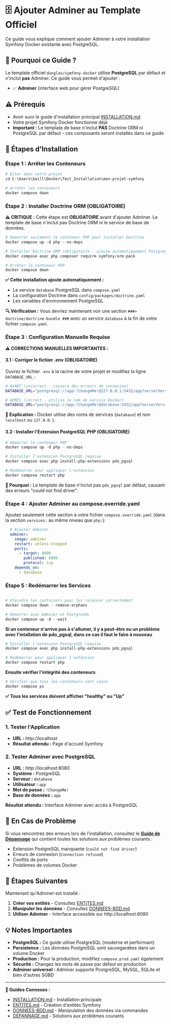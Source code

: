 # 🗄️ Ajouter Adminer au Template Officiel

Ce guide vous explique comment ajouter Adminer à votre installation Symfony Docker existante avec PostgreSQL.

## 🎯 Pourquoi ce Guide ?

Le template officiel `dunglas/symfony-docker` utilise **PostgreSQL** par défaut et n'inclut **pas** Adminer. Ce guide vous permet d'ajouter :
- ✅ **Adminer** (interface web pour gérer PostgreSQL)

## ⚠️ Prérequis

- Avoir suivi le guide d'installation principal [INSTALLATION.md](INSTALLATION.md)
- Votre projet Symfony Docker fonctionne déjà
- **Important :** Le template de base n'inclut **PAS** Doctrine ORM ni PostgreSQL par défaut - ces composants seront installés dans ce guide

## 🚀 Étapes d'Installation

### Étape 1 : Arrêter les Conteneurs

```powershell
# Aller dans votre projet
cd C:\Users\baill\Docker\Test_Installation\mon-projet-symfony

# Arrêter les conteneurs
docker compose down
```

### Étape 2 : Installer Doctrine ORM (OBLIGATOIRE)

**⚠️ CRITIQUE :** Cette étape est **OBLIGATOIRE** avant d'ajouter Adminer. Le template de base n'inclut pas Doctrine ORM ni le service de base de données.

```powershell
# Démarrer seulement le conteneur PHP pour installer Doctrine
docker compose up -d php --no-deps

# Installer Doctrine ORM (obligatoire - ajoute automatiquement PostgreSQL)
docker compose exec php composer require symfony/orm-pack

# Arrêter le conteneur PHP
docker compose down
```

**✅ Cette installation ajoute automatiquement :**
- Le service `database` PostgreSQL dans `compose.yaml`
- La configuration Doctrine dans `config/packages/doctrine.yaml`
- Les variables d'environnement PostgreSQL

**🔍 Vérification :** Vous devriez maintenant voir une section `###> doctrine/doctrine-bundle ###` avec un service `database` à la fin de votre fichier `compose.yaml`.

### Étape 3 : Configuration Manuelle Requise

**⚠️ CORRECTIONS MANUELLES IMPORTANTES :**

#### 3.1 : Corriger le fichier .env (OBLIGATOIRE)

Ouvrez le fichier `.env` à la racine de votre projet et modifiez la ligne `DATABASE_URL` :

```bash
# AVANT (incorrect - causera des erreurs de connexion)
DATABASE_URL="postgresql://app:!ChangeMe!@127.0.0.1:5432/app?serverVersion=16&charset=utf8"

# APRÈS (correct - utilise le nom de service Docker)
DATABASE_URL="postgresql://app:!ChangeMe!@database:5432/app?serverVersion=16&charset=utf8"
```

**📝 Explication :** Docker utilise des noms de services (`database`) et non `localhost` ou `127.0.0.1`.

#### 3.2 : Installer l'Extension PostgreSQL PHP (OBLIGATOIRE)

```powershell
# Démarrer le conteneur PHP
docker compose up -d php --no-deps

# Installer l'extension PostgreSQL requise
docker compose exec php install-php-extensions pdo_pgsql

# Redémarrer pour appliquer l'extension
docker compose restart php
```

**📝 Pourquoi :** Le template de base n'inclut pas `pdo_pgsql` par défaut, causant des erreurs "could not find driver".

### Étape 4 : Ajouter Adminer au compose.override.yaml

Ajoutez seulement cette section à votre fichier `compose.override.yaml` (dans la section `services:` au même niveau que `php:`):

```yaml
  # Ajouter Adminer
  adminer:
    image: adminer
    restart: unless-stopped
    ports:
      - target: 8080
        published: 8080
        protocol: tcp
    depends_on:
      - database
```

### Étape 5 : Redémarrer les Services

```powershell

# Eteindre les containers pour les relancer correctement
docker compose down --remove-orphans

# Démarrer avec Adminer et PostgreSQL
docker compose up -d --wait
```

**Si un conteneur n'arrive pas à s'allumer, il y a peut-être eu un problème avec l'intallation de pdo_pgsql, dans ce cas il faut le faire à nouveau**

```powershell
# Installer l'extension PostgreSQL requise
docker compose exec php install-php-extensions pdo_pgsql

# Redémarrer pour appliquer l'extension
docker compose restart php
```

**Ensuite vérifier l'intégrité des conteneurs**

```powershell
# Vérifier que tous les conteneurs sont sains
docker compose ps
```

**✅ Tous les services doivent afficher "healthy" ou "Up"**

## ✅ Test de Fonctionnement

### 1. Tester l'Application
- **URL :** http://localhost
- **Résultat attendu :** Page d'accueil Symfony

### 2. Tester Adminer avec PostgreSQL
- **URL :** http://localhost:8080
- **Système :** PostgreSQL
- **Serveur :** `database`
- **Utilisateur :** `app`
- **Mot de passe :** `!ChangeMe!`
- **Base de données :** `app`

**Résultat attendu :** Interface Adminer avec accès à PostgreSQL

## 🛑 En Cas de Problème

Si vous rencontrez des erreurs lors de l'installation, consultez le **[Guide de Dépannage](DEPANNAGE.md)** qui contient toutes les solutions aux problèmes courants :
- Extension PostgreSQL manquante (`could not find driver`)
- Erreurs de connexion (`Connection refused`)
- Conflits de ports
- Problèmes de volumes Docker

## 🎯 Étapes Suivantes

Maintenant qu'Adminer est installé :

1. **Créer vos entités** - Consultez [ENTITES.md](ENTITES.md)
2. **Manipuler les données** - Consultez [DONNEES-BDD.md](DONNEES-BDD.md)
3. **Utiliser Adminer** - Interface accessible sur http://localhost:8080

## 💡 Notes Importantes

- **PostgreSQL :** Ce guide utilise PostgreSQL (moderne et performant)
- **Persistence :** Les données PostgreSQL sont sauvegardées dans un volume Docker
- **Production :** Pour la production, modifiez `compose.prod.yaml` également
- **Sécurité :** Changez les mots de passe par défaut en production
- **Adminer universel :** Adminer supporte PostgreSQL, MySQL, SQLite et bien d'autres SGBD

---

**🔗 Guides Connexes :**
- [INSTALLATION.md](INSTALLATION.md) - Installation principale
- [ENTITES.md](ENTITES.md) - Création d'entités Symfony
- [DONNEES-BDD.md](DONNEES-BDD.md) - Manipulation des données via commandes
- [DEPANNAGE.md](DEPANNAGE.md) - Solutions aux problèmes courants